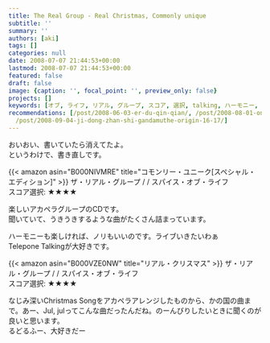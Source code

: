 ```yaml
---
title: The Real Group - Real Christmas, Commonly unique
subtitle: ''
summary: ''
authors: [aki]
tags: []
categories: null
date: 2008-07-07 21:44:53+00:00
lastmod: 2008-07-07 21:44:53+00:00
featured: false
draft: false
image: {caption: '', focal_point: '', preview_only: false}
projects: []
keywords: [オブ, ライフ, リアル, グループ, スコア, 選択, talking, ハーモニー, song, christmas]
recommendations: [/post/2008-06-03-er-du-qin-qian/, /post/2008-08-01-ono-lisa-best-2002-2006/,
  /post/2008-09-04-ji-dong-zhan-shi-gandamuthe-origin-16-17/]
---
```

おいおい、書いていたら消えてたよ。  
というわけで、書き直しです。  
  
 {{< amazon asin="B000NIVMRE" title="コモンリー・ユニーク[スペシャル・エディション]" >}}
ザ・リアル・グループ / / スパイス・オブ・ライフ  
スコア選択: ★★★★  
  
楽しいアカペラグループのCDです。  
聞いていて、うきうきするような曲がたくさん詰まっています。  
  
ハーモニーも楽しければ、ノリもいいのです。ライブいきたいわぁ  
Telepone Talkingが大好きです。  
  
 {{< amazon asin="B000VZE0NW" title="リアル・クリスマス" >}}
ザ・リアル・グループ / / スパイス・オブ・ライフ  
スコア選択: ★★★★  
  
なじみ深いChristmas Songをアカペラアレンジしたものから、かの国の曲まで。あー、Jul, julってこんな曲だったんだね。のーんびりしたいときに聞くのが良いと思います。  
るどるふー、大好きだー



